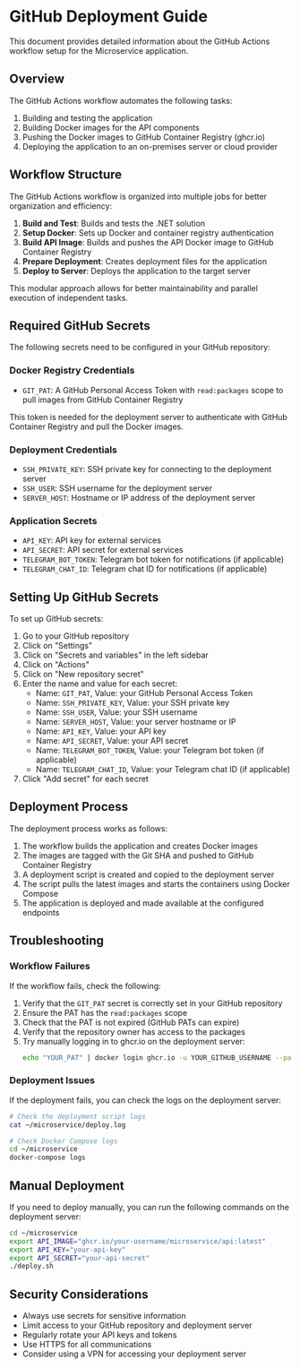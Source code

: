 # GitHub Deployment Guide

This document provides detailed information about the GitHub Actions workflow setup for the Microservice application.

## Overview

The GitHub Actions workflow automates the following tasks:

1. Building and testing the application
2. Building Docker images for the API components
3. Pushing the Docker images to GitHub Container Registry (ghcr.io)
4. Deploying the application to an on-premises server or cloud provider

## Workflow Structure

The GitHub Actions workflow is organized into multiple jobs for better organization and efficiency:

1. **Build and Test**: Builds and tests the .NET solution
2. **Setup Docker**: Sets up Docker and container registry authentication
3. **Build API Image**: Builds and pushes the API Docker image to GitHub Container Registry
4. **Prepare Deployment**: Creates deployment files for the application
5. **Deploy to Server**: Deploys the application to the target server

This modular approach allows for better maintainability and parallel execution of independent tasks.

## Required GitHub Secrets

The following secrets need to be configured in your GitHub repository:

### Docker Registry Credentials

- `GIT_PAT`: A GitHub Personal Access Token with `read:packages` scope to pull images from GitHub Container Registry

This token is needed for the deployment server to authenticate with GitHub Container Registry and pull the Docker images.

### Deployment Credentials

- `SSH_PRIVATE_KEY`: SSH private key for connecting to the deployment server
- `SSH_USER`: SSH username for the deployment server
- `SERVER_HOST`: Hostname or IP address of the deployment server

### Application Secrets

- `API_KEY`: API key for external services
- `API_SECRET`: API secret for external services
- `TELEGRAM_BOT_TOKEN`: Telegram bot token for notifications (if applicable)
- `TELEGRAM_CHAT_ID`: Telegram chat ID for notifications (if applicable)

## Setting Up GitHub Secrets

To set up GitHub secrets:

1. Go to your GitHub repository
2. Click on "Settings"
3. Click on "Secrets and variables" in the left sidebar
4. Click on "Actions"
5. Click on "New repository secret"
6. Enter the name and value for each secret:
   - Name: `GIT_PAT`, Value: your GitHub Personal Access Token
   - Name: `SSH_PRIVATE_KEY`, Value: your SSH private key
   - Name: `SSH_USER`, Value: your SSH username
   - Name: `SERVER_HOST`, Value: your server hostname or IP
   - Name: `API_KEY`, Value: your API key
   - Name: `API_SECRET`, Value: your API secret
   - Name: `TELEGRAM_BOT_TOKEN`, Value: your Telegram bot token (if applicable)
   - Name: `TELEGRAM_CHAT_ID`, Value: your Telegram chat ID (if applicable)
7. Click "Add secret" for each secret

## Deployment Process

The deployment process works as follows:

1. The workflow builds the application and creates Docker images
2. The images are tagged with the Git SHA and pushed to GitHub Container Registry
3. A deployment script is created and copied to the deployment server
4. The script pulls the latest images and starts the containers using Docker Compose
5. The application is deployed and made available at the configured endpoints

## Troubleshooting

### Workflow Failures

If the workflow fails, check the following:

1. Verify that the `GIT_PAT` secret is correctly set in your GitHub repository
2. Ensure the PAT has the `read:packages` scope
3. Check that the PAT is not expired (GitHub PATs can expire)
4. Verify that the repository owner has access to the packages
5. Try manually logging in to ghcr.io on the deployment server:
   ```bash
   echo "YOUR_PAT" | docker login ghcr.io -u YOUR_GITHUB_USERNAME --password-stdin
   ```

### Deployment Issues

If the deployment fails, you can check the logs on the deployment server:

```bash
# Check the deployment script logs
cat ~/microservice/deploy.log

# Check Docker Compose logs
cd ~/microservice
docker-compose logs
```

## Manual Deployment

If you need to deploy manually, you can run the following commands on the deployment server:

```bash
cd ~/microservice
export API_IMAGE="ghcr.io/your-username/microservice/api:latest"
export API_KEY="your-api-key"
export API_SECRET="your-api-secret"
./deploy.sh
```

## Security Considerations

- Always use secrets for sensitive information
- Limit access to your GitHub repository and deployment server
- Regularly rotate your API keys and tokens
- Use HTTPS for all communications
- Consider using a VPN for accessing your deployment server
